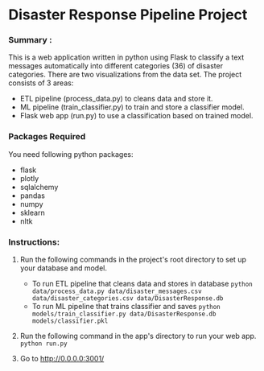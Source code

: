 # Disaster Response Pipeline Project

### Summary :
This is a web application written in python using Flask to classify a text messages automatically into different categories (36) of disaster categories. There are two visualizations from the data set.
The project consists of 3 areas:
- ETL pipeline (process_data.py) to cleans data and store it.
- ML pipeline (train_classifier.py) to train and store a classifier model.
- Flask web app (run.py) to use a classification based on trained model.

### Packages Required
You need following python packages:
- flask
- plotly
- sqlalchemy
- pandas
- numpy
- sklearn
- nltk

### Instructions:
1. Run the following commands in the project's root directory to set up your database and model.

    - To run ETL pipeline that cleans data and stores in database
        `python data/process_data.py data/disaster_messages.csv data/disaster_categories.csv data/DisasterResponse.db`
    - To run ML pipeline that trains classifier and saves
        `python models/train_classifier.py data/DisasterResponse.db models/classifier.pkl`

2. Run the following command in the app's directory to run your web app.
    `python run.py`

3. Go to http://0.0.0.0:3001/
